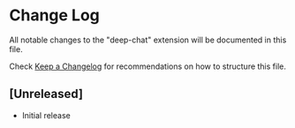 # Change Log

All notable changes to the "deep-chat" extension will be documented in this file.

Check [Keep a Changelog](http://keepachangelog.com/) for recommendations on how to structure this file.

## [Unreleased]

- Initial release
